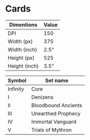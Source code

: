 # Cards

**Dimentions** | **Value**
-------------- | ---------
DPI            | 150
Width (px)     | 375
Width (inch)   | 2.5"
Height (px)    | 525
Height (inch)  | 3.5"

**Symbol** | **Set name**
---------- | ------------------- 
Infinity   | Core
I          | Denizens 
II         | Bloodbound Ancients
III        | Unearthed Prophecy
IV         | Immortal Vanguard
V          | Trials of Mythron
